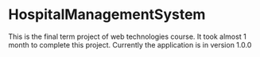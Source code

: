 # HospitalManagementSystem
This is the final term project of web technologies course. It took almost 1 month to complete this project. Currently the application is in version 1.0.0
